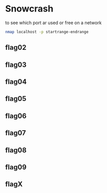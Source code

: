 
# Snowcrash

to see which port ar used or free on a network

```bash
nmap localhost -p startrange-endrange
```

## flag02

## flag03

## flag04

## flag05

## flag06

## flag07

## flag08

## flag09

## flagX
